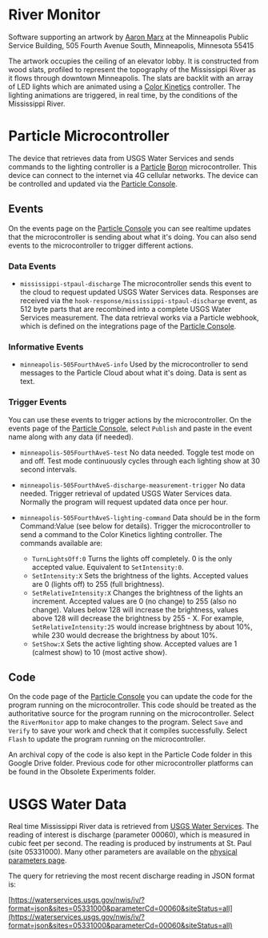 # River Monitor

Software supporting an artwork by [Aaron Marx](http://aaronmarx.com/) at the Minneapolis Public Service Building, 505 Fourth Avenue South, Minneapolis, Minnesota 55415

The artwork occupies the ceiling of an elevator lobby. It is constructed from wood slats, profiled to represent the topography of the Mississippi River as it flows through downtown Minneapolis. The slats are backlit with an array of LED lights which are animated using a [Color Kinetics](https://www.colorkinetics.com/) controller. The lighting animations are triggered, in real time, by the conditions of the Mississippi River.

# Particle Microcontroller

The device that retrieves data from USGS Water Services and sends commands to the lighting controller is a [Particle](https://www.particle.io/) [Boron](https://docs.particle.io/quickstart/boron/) microcontroller. This device can connect to the internet via 4G cellular networks. The device can be controlled and updated via the [Particle Console](https://console.particle.io/).

## Events

On the events page on the [Particle Console](https://console.particle.io/) you can see realtime updates that the microcontroller is sending about what it's doing. You can also send events to the microcontroller to trigger different actions.

### Data Events

 - `mississippi-stpaul-discharge`
   The microcontroller sends this event to the cloud to request updated USGS Water Services data. Responses are received via the `hook-response/mississippi-stpaul-discharge` event, as 512 byte parts that are recombined into a complete USGS Water Services measurement. The data retrieval works via a Particle webhook, which is defined on the integrations page of the [Particle Console](https://console.particle.io/).

### Informative Events

 - `minneapolis-505FourthAveS-info`
   Used by the microcontroller to send messages to the Particle Cloud about what it's doing. Data is sent as text.

### Trigger Events

You can use these events to trigger actions by the microcontroller. On the events page of the [Particle Console](https://console.particle.io/), select `Publish` and paste in the event name along with any data (if needed).

 - `minneapolis-505FourthAveS-test`
   No data needed. Toggle test mode on and off. Test mode continuously cycles through each lighting show at 30 second intervals.
 - `minneapolis-505FourthAveS-discharge-measurement-trigger`
   No data needed. Trigger retrieval of updated USGS Water Services data. Normally the program will request updated data once per hour.
 - `minneapolis-505FourthAveS-lighting-command`
   Data should be in the form Command:Value (see below for details). Trigger the microcontroller to send a command to the Color Kinetics lighting controller. The commands available are:
   
   - `TurnLightsOff:0` 
     Turns the lights off completely. 0 is the only accepted value. Equivalent to `SetIntensity:0`.
   - `SetIntensity:X`
     Sets the brightness of the lights. Accepted values are 0 (lights off) to 255 (full brightness).
   - `SetRelativeIntensity:X`
     Changes the brightness of the lights an increment. Accepted values are 0 (no change) to 255 (also no change). Values below 128 will increase the brightness, values above 128 will decrease the brightness by 255 - X. For example, `SetRelativeIntensity:25` would increase brightness by about 10%, while 230 would decrease the brightness by about 10%.
   - `SetShow:X`
     Sets the active lighting show. Accepted values are 1 (calmest show) to 10 (most active show).

## Code

On the code page of the [Particle Console](https://console.particle.io/) you can update the code for the program running on the microcontroller. This code should be treated as the authoritative source for the program running on the microcontroller. Select the `RiverMonitor` app to make changes to the program. Select `Save` and `Verify` to save your work and check that it compiles successfully. Select `Flash` to update the program running on the microcontroller.

An archival copy of the code is also kept in the Particle Code folder in this Google Drive folder. Previous code for other microcontroller platforms can be found in the Obsolete Experiments folder.

# USGS Water Data

Real time Mississippi River data is retrieved from [USGS Water Services](https://waterservices.usgs.gov/). The reading of interest is discharge (parameter 00060), which is measured in cubic feet per second. The reading is produced by instruments at St. Paul (site 05331000). Many other parameters are available on the [physical parameters page](https://help.waterdata.usgs.gov/parameter_cd?group_cd=PHY).

The query for retrieving the most recent discharge reading in JSON format is:

[https://waterservices.usgs.gov/nwis/iv/?format=json&sites=05331000&parameterCd=00060&siteStatus=all](https://waterservices.usgs.gov/nwis/iv/?format=json&sites=05331000&parameterCd=00060&siteStatus=all)
